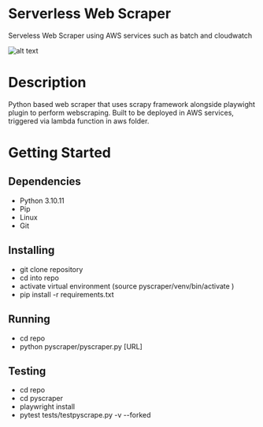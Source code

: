 # Serverless Web Scraper
Serveless Web Scraper using AWS services such as batch and cloudwatch

![alt text](https://ibb.co/bmbJtxh) 

# Description
Python based web scraper that uses scrapy framework alongside playwight plugin to perform webscraping.
Built to be deployed in AWS services, triggered via lambda function in aws folder.

# Getting Started
## Dependencies
- Python 3.10.11
- Pip
- Linux
- Git

## Installing
- git clone repository
- cd into repo
- activate virtual environment (source pyscraper/venv/bin/activate )
- pip install -r requirements.txt

## Running
- cd repo
- python pyscraper/pyscraper.py [URL]

## Testing
- cd repo
- cd pyscraper
- playwright install
- pytest tests/testpyscrape.py -v  --forked
